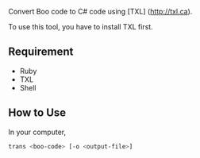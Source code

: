 Convert Boo code to C# code using [TXL] (http://txl.ca).

To use this tool, you have to install TXL first.

## Requirement
 - Ruby
 - TXL
 - Shell

## How to Use

In your computer,
```sh
trans <boo-code> [-o <output-file>]
```

